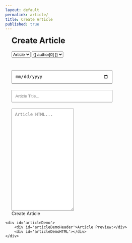 ```yaml
---
layout: default
permalink: article/
title: Create Article
published: true
---
```

<style>
#page-wrapper {
	padding: 80px 0;
}
.container {
}

.articleForm {
	max-width: 900px;
	margin: 0 auto;
	padding: 0 20px;
}

form .title, #articleDemoHeader {
	font-size: 180%;
	font-weight: 700;
}
form select {
	margin: 20px 0;
}
form input {
	width: 100%;
	max-width: 320px;
	display: block;
	margin: 20px 0;
}
form input, form textarea {
	padding: 10px;
}


#articleDemo {
	max-width: 1178px;
	margin: 200px auto;
}
#articleDemoHeader {
	margin-bottom: 40px;
}
#articleDemoHTML {
	white-space: pre-wrap;
}
</style>

<div class='container'>
	<form class='articleForm'>
		<!-- {{ site.data.authors }} -->
		<div class='title'>Create Article</div>
		<select id='article_layout'>
			<option>Article</option>
		</select>
		<select id='article_author' data-name='author' placeholder='Select Author'>
			{% for author in site.data.authors %}
				<option>{{ author[0] }}</option>
			{% endfor %}
		</select>
		<input id='article_date' type='date' data-name='filename'/>
		<input id='article_filename' data-name='filename' placeholder='Article Title...'/>
		<!-- <input class='watch' id='article_author' data-name='author' placeholder='Article Author...'/> -->
		<textarea id='article_value' placeholder='Article HTML...' data-name='value' rows='20'></textarea>
		<div id='createBtn'>Create Article</div>
	</form>

	<div id='articleDemo'>
		<div id='articleDemoHeader'>Article Preview:</div>
		<div id='articleDemoHTML'></div>
	</div>
</div>



<script>
	var base = 'https://github.com/CarletonComputerScienceSociety/carletoncomputersciencesociety.github.io/new';
	// var branch = 'add-post';
	var branch = 'add-post';
	var fileLocation = 'community/news/_posts/newfile';
	var fileName = 'filename=';
	var bodyValue = 'value=';


	function setCurrentDate(){
		var currDate = new Date();
		var day = currDate.getDate();
		if(day < 10)
			day = '0' + day;

		var month = currDate.getMonth() + 1;
		if(month < 10)
			month = '0' + month;

		var year = currDate.getFullYear();
		document.getElementById('article_date').value = year + '-' + month + '-' + day;
	}
	setCurrentDate();

	function getPostUrl(){
		var layout = document.getElementById('article_layout').value;
		var date = document.getElementById('article_date').value;
		var title = document.getElementById('article_filename').value;
		var author = document.getElementById('article_author').value;
		var value = document.getElementById('article_value').value;
		
		if(date && title && author && value){
			var filestring = date.replace(/\s/g, '-') + '-' + title.replace(/\s/g, '-');
			var filebody = '---%0Dlayout:%20' + layout + "%0Dtitle:%20" + customEncode(title) + '%0Dcategory:%20blog%0Dby:%20' + customEncode(author) + '%0D---%0D';
			filebody += customEncode(value);

			return base + '/' + branch + '/' + fileLocation + '/?' + fileName + filestring + '.md&value=' + filebody;
		} else {
			displayError();
		}

		return null;
	}
	
	function displayError(){
		var date = document.getElementById('article_date').value;
		var title = document.getElementById('article_filename').value;
		var author = document.getElementById('article_author').value;
		var value = document.getElementById('article_value').value;
	}

	function customEncode(text){
		text = encodeURI(text);
		text = text.replace(/&/g, '%26');
		return text;
	}

	document.getElementById('article_value').addEventListener('input', function(){
		// document.getElementById('articleDemoHTML').write('test');
		console.log(customEncode(this.value));

		document.getElementById('articleDemoHTML').innerHTML = this.value;
	});

	// console.log(base + '/' + branch + '/' + fileLocation + '?' + fileName + '&' + bodyValue);	

	document.getElementById('createBtn').addEventListener('click', function(){
		var post = getPostUrl();
		if(post){
			window.location.href = post;
		}
	});
</script>